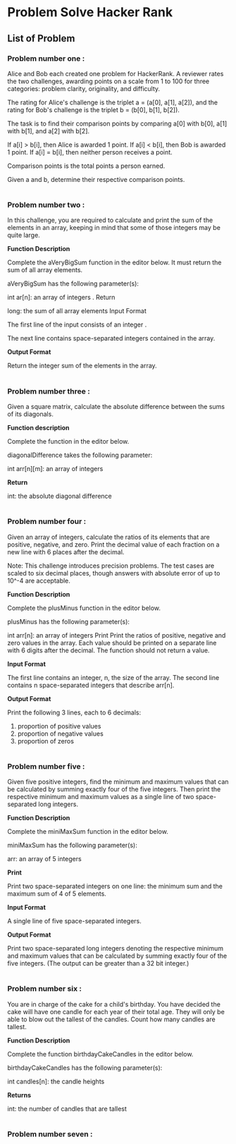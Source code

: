 # Problem Solve Hacker Rank

## List of Problem

### **Problem number one** :

Alice and Bob each created one problem for HackerRank. A reviewer rates the two challenges, awarding points on a scale from 1 to 100 for three categories: problem clarity, originality, and difficulty.

The rating for Alice's challenge is the triplet a = (a[0], a[1], a[2]), and the rating for Bob's challenge is the triplet b = (b[0], b[1], b[2]).

The task is to find their comparison points by comparing a[0] with b[0], a[1] with b[1], and a[2] with b[2].

If a[i] > b[i], then Alice is awarded 1 point.
If a[i] < b[i], then Bob is awarded 1 point.
If a[i] = b[i], then neither person receives a point.

Comparison points is the total points a person earned.

Given a and b, determine their respective comparison points.

#

### **Problem number two** :

In this challenge, you are required to calculate and print the sum of the elements in an array, keeping in mind that some of those integers may be quite large.

**Function Description**

Complete the aVeryBigSum function in the editor below. It must return the sum of all array elements.

aVeryBigSum has the following parameter(s):

int ar[n]: an array of integers .
Return

long: the sum of all array elements
Input Format

The first line of the input consists of an integer .

The next line contains space-separated integers contained in the array.

**Output Format**

Return the integer sum of the elements in the array.

#

### **Problem number three** :

Given a square matrix, calculate the absolute difference between the sums of its diagonals.

**Function description**

Complete the function in the editor below.

diagonalDifference takes the following parameter:

int arr[n][m]: an array of integers

**Return**

int: the absolute diagonal difference

#

### **Problem number four** :

Given an array of integers, calculate the ratios of its elements that are positive, negative, and zero. Print the decimal value of each fraction on a new line with 6 places after the decimal.

Note: This challenge introduces precision problems. The test cases are scaled to six decimal places, though answers with absolute error of up to 10^-4 are acceptable.

**Function Description**

Complete the plusMinus function in the editor below.

plusMinus has the following parameter(s):

int arr[n]: an array of integers
Print
Print the ratios of positive, negative and zero values in the array. Each value should be printed on a separate line with 6 digits after the decimal. The function should not return a value.

**Input Format**

The first line contains an integer, n, the size of the array.
The second line contains n space-separated integers that describe arr[n].

**Output Format**

Print the following 3 lines, each to 6 decimals:

1. proportion of positive values
2. proportion of negative values
3. proportion of zeros

#

### **Problem number five** :

Given five positive integers, find the minimum and maximum values that can be calculated by summing exactly four of the five integers. Then print the respective minimum and maximum values as a single line of two space-separated long integers.

**Function Description**

Complete the miniMaxSum function in the editor below.

miniMaxSum has the following parameter(s):

arr: an array of 5 integers

**Print**

Print two space-separated integers on one line: the minimum sum and the maximum sum of 4 of 5 elements.

**Input Format**

A single line of five space-separated integers.

**Output Format**

Print two space-separated long integers denoting the respective minimum and maximum values that can be calculated by summing exactly four of the five integers. (The output can be greater than a 32 bit integer.)

#

### **Problem number six** :

You are in charge of the cake for a child's birthday. You have decided the cake will have one candle for each year of their total age. They will only be able to blow out the tallest of the candles. Count how many candles are tallest.

**Function Description**

Complete the function birthdayCakeCandles in the editor below.

birthdayCakeCandles has the following parameter(s):

int candles[n]: the candle heights

**Returns**

int: the number of candles that are tallest

#

### **Problem number seven** :
